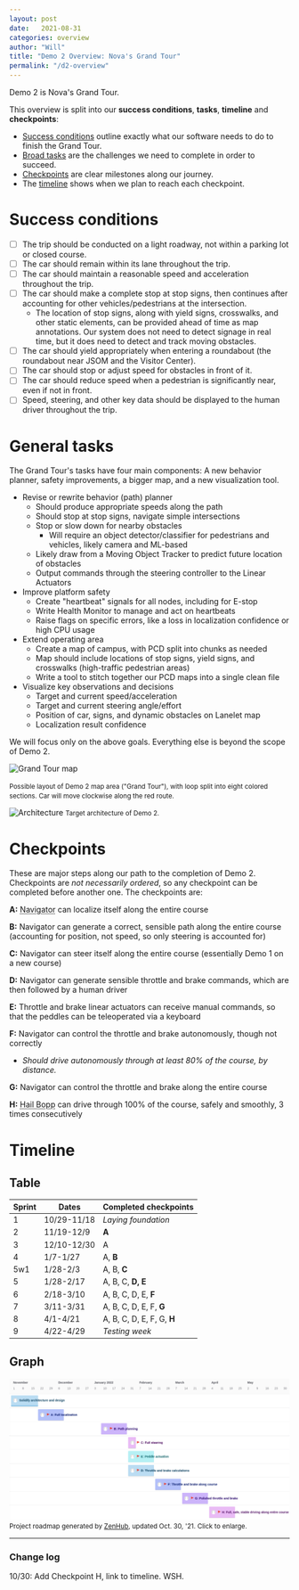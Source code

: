 ```yaml
---
layout: post
date:   2021-08-31
categories: overview
author: "Will"
title: "Demo 2 Overview: Nova's Grand Tour"
permalink: "/d2-overview"
---
```


Demo 2 is Nova's Grand Tour. 

This overview is split into our **success conditions**, **tasks**, **timeline** and **checkpoints**:
- [Success conditions](/d2-overview#success-conditions) outline exactly what our software needs to do to finish the Grand Tour.
- [Broad tasks](/d2-overview#tasks) are the challenges we need to complete in order to succeed.
- [Checkpoints](/d2-overview#checkpoints) are clear milestones along our journey.
- The [timeline](/d2-overview#timeline) shows when we plan to reach each checkpoint.

# Success conditions
- [ ] The trip should be conducted on a light roadway, not within a parking lot or closed course.
- [ ] The car should remain within its lane throughout the trip.
- [ ] The car should maintain a reasonable speed and acceleration throughout the trip.
- [ ] The car should make a complete stop at stop signs, then continues after accounting for other vehicles/pedestrians at the intersection.
  - The location of stop signs, along with yield signs, crosswalks, and other static elements, can be provided ahead of time as map annotations. Our system does not need to detect signage in real time, but it does need to detect and track moving obstacles.
- [ ] The car should yield appropriately when entering a roundabout (the roundabout near JSOM and the Visitor Center).
- [ ] The car should stop or adjust speed for obstacles in front of it.
- [ ] The car should reduce speed when a pedestrian is significantly near, even if not in front.
- [ ] Speed, steering, and other key data should be displayed to the human driver throughout the trip.

# General tasks
The Grand Tour's tasks have four main components: A new behavior planner, safety improvements, a bigger map, and a new visualization tool.
- Revise or rewrite behavior (path) planner
    - Should produce appropriate speeds along the path
    - Should stop at stop signs, navigate simple intersections
    - Stop or slow down for nearby obstacles
        - Will require an object detector/classifier for pedestrians and vehicles, likely camera and ML-based
    - Likely draw from a Moving Object Tracker to predict future location of obstacles
    - Output commands through the steering controller to the Linear Actuators
- Improve platform safety
    - Create "heartbeat" signals for all nodes, including for E-stop
    - Write Health Monitor to manage and act on heartbeats
    - Raise flags on specific errors, like a loss in localization confidence or high CPU usage
- Extend operating area
    - Create a map of campus, with PCD split into chunks as needed
    - Map should include locations of stop signs, yield signs, and crosswalks (high-traffic pedestrian areas)
    - Write a tool to stitch together our PCD maps into a single clean file
- Visualize key observations and decisions
    - Target and current speed/acceleration
    - Target and current steering angle/effort
    - Position of car, signs, and dynamic obstacles on Lanelet map
    - Localization result confidence

We will focus only on the above goals. Everything else is beyond the scope of Demo 2.

![Grand Tour map](https://github.com/Nova-UTD/navigator/wiki/res/demo2/grand_tour_map.png)

<small>Possible layout of Demo 2 map area ("Grand Tour"), with loop split into eight colored sections. Car will move clockwise along the red route.</small>

![Architecture](https://github.com/Nova-UTD/navigator/wiki/res/demo2/architecture.png)
<small>Target architecture of Demo 2.</small>

# Checkpoints
These are major steps along our path to the completion of Demo 2. Checkpoints are *not necessarily ordered*, so any checkpoint can be completed before another one. The checkpoints are:

**A:** <abbr title="Nova's software tool. The code that makes our car drive.">Navigator</abbr> can localize itself along the entire course

**B:** Navigator can generate a correct, sensible path along the entire course (accounting for position, not speed, so only steering is accounted for)

**C:** Navigator can steer itself along the entire course (essentially Demo 1 on a new course)

**D:**  Navigator can generate sensible throttle and brake commands, which are then followed by a human driver

**E:** Throttle and brake linear actuators can receive manual commands, so that the peddles can be teleoperated via a keyboard

**F:** Navigator can control the throttle and brake autonomously, though not correctly
- *Should drive autonomously through at least 80% of the course, by distance.*

**G:** Navigator can control the throttle and brake along the entire course

**H:** <abbr title="Our vehicle's name. It's like the comet Hale-Bopp, but for taxis.">Hail Bopp</abbr> can drive through 100% of the course, safely and smoothly, 3 times consecutively

# Timeline
## Table

| Sprint  | Dates         | Completed checkpoints        |
| --------|---------------|----------------------        |
| 1       | 10/29-11/18   | *Laying foundation*          |
| 2       | 11/19-12/9    | **A**                        |
| 3       | 12/10-12/30   | A                            |
| 4       | 1/7-1/27      | A, **B**                     |
| 5w1     | 1/28-2/3      | A, B, **C**                  |
| 5       | 1/28-2/17     | A, B, C, **D, E**            |
| 6       | 2/18-3/10     | A, B, C, D, E, **F**         |
| 7       | 3/11-3/31     | A, B, C, D, E, F, **G**      |
| 8       | 4/1-4/21      | A, B, C, D, E, F, G, **H**   |
| 9       | 4/22-4/29     | *Testing week*               |

## Graph
[![ZenHub roadmap from October 30th, 2021](assets/res/21-10-30-ZenHub-roadmap.png)](assets/res/21-10-30-ZenHub-roadmap.svg)
<small>Project roadmap generated by [ZenHub](https://zenhub.com), updated Oct. 30, '21. Click to enlarge.</small>

---

### Change log
10/30: Add Checkpoint H, link to timeline. WSH.

[timeline page]: <Demo-2-Timeline>